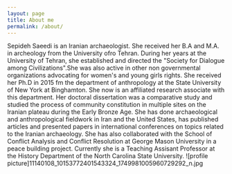 ```yaml
---
layout: page
title: About me
permalink: /about/
---
```

<div class="man-title">
  Sepideh Saeedi is an Iranian archaeologist. She received her B.A and M.A. in archeology from the University ofro Tehran. During her years at the University of Tehran, she established and directed the "Society for Dialogue among Civilizations".She was also active in other non governmental organizations advocating for women's and young girls rights. She received her Ph.D in 2015 fm the department of anthropology at the State University of New York at Binghamton. She now is an affiliated research associate with this department. Her doctoral dissertation was a comparative study and studied the process of community constitution in multiple sites on the Iranian plateau during the Early Bronze Age. She has done archaeological and anthropological fieldwork in Iran and the United States, has published articles and presented papers in international conferences on topics related to the Iranian archaeology. She has also collaborated with the School of Conflict Analysis and Conflict Resolution at George Mason University in a peace building project. Currently she is a Teaching Assisant Professor at the History Department of the North Carolina State University.
  ![profile picture]11140108_10153772401543324_1749981005960729292_n.jpg
</div>
<div class="manual manual-title">
 